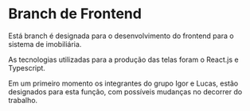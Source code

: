 # Branch de Frontend

Está branch é designada para o desenvolvimento do frontend para o sistema de imobiliária.

As tecnologias utilizadas para a produção das telas foram o React.js e Typescript.

Em um primeiro momento os integrantes do grupo Igor e Lucas, estão designados para esta função, com possíveis mudanças no decorrer do trabalho.
